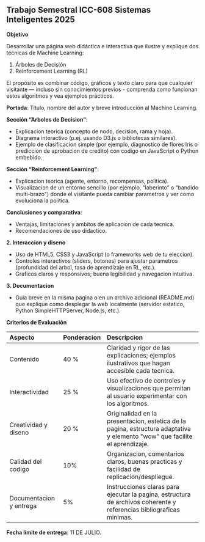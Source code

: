 ## Trabajo Semestral ICC-608 Sistemas Inteligentes 2025  

**Objetivo**  

Desarrollar una página web didáctica e interactiva que ilustre y explique dos técnicas de Machine Learning:  

1.  Árboles de Decisión  
2.  Reinforcement Learning (RL)  

El propósito es combinar código, gráficos y texto claro para que cualquier visitante — incluso sin conocimientos previos - comprenda como funcionan estos algoritmos y vea ejemplos prácticos.  

**Portada**: Titulo, nombre del autor y breve introducción al Machine Learning.  

**Sección “Arboles de Decision"**:  

*   Explicacion teorica (concepto de nodo, decision, rama y hoja).  
*   Diagrama interactivo (p.ej. usando D3.js o bibliotecas similares).  
*   Ejemplo de clasificacion simple (por ejemplo, diagnostico de flores Iris o prediccion de aprobacion de credito) con codigo en JavaScript o Python embebido.  

**Sección “Reinforcement Learning"**:  

*   Explicacion teorica (agente, entorno, recompensas, politica).  
*   Visualizacion de un entorno sencillo (por ejemplo, “laberinto” o “bandido multi-brazo") donde el visitante pueda cambiar parametros y ver como evoluciona la politica.  

**Conclusiones y comparativa**:  

*   Ventajas, limitaciones y ambitos de aplicacion de cada tecnica.  
*   Recomendaciones de uso didactico.  

**2. Interaccion y diseno**  

*   Uso de HTML5, CSS3 y JavaScript (o frameworks web de tu eleccion).  
*   Controles interactivos (sliders, botones) para ajustar parametros (profundidad del arbol, tasa de aprendizaje en RL, etc.).  
*   Graficos claros y responsivos; buena legibilidad y navegacion intuitiva.  

**3. Documentacion**  

*   Guia breve en la misma pagina o en un archivo adicional (README.md) que explique como desplegar la web localmente (servidor estatico, Python SimpleHTTPServer, Node.js, etc.).  

**Criterios de Evaluación**  

| Aspecto        | Ponderacion | Descripcion                                                                                                                                                                                                                   |  
| :------------- | :---------- | :---------------------------------------------------------------------------------------------------------------------------------------------------------------------------------------------------------------------------- |  
| Contenido      | 40 %        | Claridad y rigor de las explicaciones; ejemplos ilustrativos que hagan accesible cada tecnica.                                                                                                                            |  
| Interactividad  | 25 %        | Uso efectivo de controles y visualizaciones que permitan al usuario experimentar con los algoritmos.                                                                                                                      |  
| Creatividad y diseno | 20 %        | Originalidad en la presentacion, estetica de la pagina, estructura adaptativa y elemento "wow” que facilite el aprendizaje.                                                                                             |  
| Calidad del codigo     | 10%         | Organizacion, comentarios claros, buenas practicas y facilidad de replicacion/despliegue.                                                                                                                               |  
| Documentacion y entrega    | 5%          | Instrucciones claras para ejecutar la pagina, estructura de archivos coherente y referencias bibliograficas minimas.                                                                                                 |  

**Fecha límite de entrega**: 11 DE JULIO.